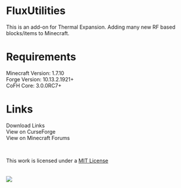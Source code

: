 # FluxUtilities
This is an add-on for Thermal Expansion. Adding many new RF based blocks/items to Minecraft.  

Requirements
=====
Minecraft Version: 1.7.10  
Forge Version: 10.13.2.1921+  
CoFH Core: 3.0.0RC7+

Links
=====
Download Links  
View on CurseForge  
View on Minecraft Forums  

<br>


This work is licensed under a <a rel="license" href="http://opensource.org/licenses/MIT" target="_blank">MIT License</a>  
<br>
<br>
<a rel="license" href="http://opensource.org/licenses/MIT" target="_blank"> <img src="http://epe.si/sites/default/files/pictures/osi.png"/></a>  
<br>  

